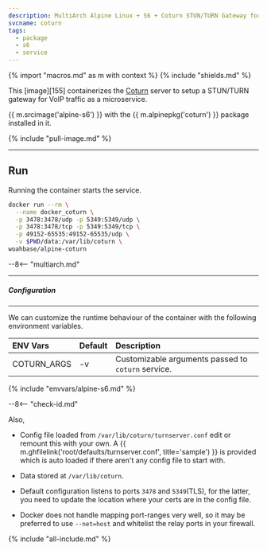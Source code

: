```yaml
---
description: MultiArch Alpine Linux + S6 + Coturn STUN/TURN Gateway for VoIP.
svcname: coturn
tags:
  - package
  - s6
  - service
---
```


{% import "macros.md" as m with context %}
{% include "shields.md" %}

This [image][155] containerizes the [Coturn][1] server to setup
a STUN/TURN gateway for VoIP traffic as a microservice.

{{ m.srcimage('alpine-s6') }} with the {{ m.alpinepkg('coturn') }}
package installed in it.

{% include "pull-image.md" %}

---
Run
---

Running the container starts the service.

``` sh
docker run --rm \
  --name docker_coturn \
  -p 3478:3478/udp -p 5349:5349/udp \
  -p 3478:3478/tcp -p 5349:5349/tcp \
  -p 49152-65535:49152-65535/udp \
  -v $PWD/data:/var/lib/coturn \
woahbase/alpine-coturn
```

--8<-- "multiarch.md"

---
##### Configuration
---

We can customize the runtime behaviour of the container with the
following environment variables.

| ENV Vars    | Default | Description
| :---        | :---    | :---
| COTURN_ARGS | -v      | Customizable arguments passed to `coturn` service.
{% include "envvars/alpine-s6.md" %}

--8<-- "check-id.md"

Also,

* Config file loaded from `/var/lib/coturn/turnserver.conf` edit
  or remount this with your own. A {{
  m.ghfilelink('root/defaults/turnserver.conf', title='sample')
  }} is provided which is auto loaded if there aren't any config
  file to start with.

* Data stored at `/var/lib/coturn`.

* Default configuration listens to ports `3478` and `5349`(TLS),
  for the latter, you need to update the location where your certs
  are in the config file.

* Docker does not handle mapping port-ranges very well, so it may
  be preferred to use `--net=host` and whitelist the relay ports
  in your firewall.

[1]: https://github.com/coturn/coturn

{% include "all-include.md" %}
